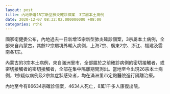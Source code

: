 ```yaml
---
layout: post
title: 內地新增15宗新型肺炎確診個案　3宗屬本土病例
date: 2020-12-07 08:32:02.000000000 +08:00
categories: rthk
---
```


國家衛健委公布，內地過去一日新增15宗新型肺炎確診個案，3宗屬本土病例，全部來自內蒙古，其餘12宗屬境外輸入病例，上海7宗、廣東2宗、浙江、福建及雲南各1宗。

內蒙古的3宗本土病例，來自滿洲里市，全部屬於之前確診病例的密切接觸者，或密切接觸者的密切接觸者，全部在集中隔離期間測出。當地至今出現26宗本土病例，1宗疑似病例及2宗無症狀感染者，均在滿洲里市定點醫院進行隔離治療。

內地至今有86634宗確診個案，4634人死亡，8萬1千多人康復出院。
